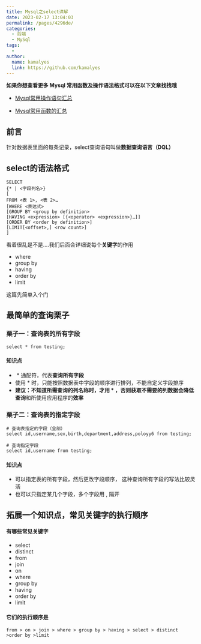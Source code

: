 ```yaml
---
title: Mysql之select详解
date: 2023-02-17 13:04:03
permalink: /pages/4296de/
categories:
  - 后端
  - MySql
tags:
  - 
author: 
  name: kamalyes
  link: https://github.com/kamalyes
---
```

**如果你想查看更多 Mysql 常用函数及操作语法格式可以在以下文章找找哦**

- [Mysql常用操作语句汇总](./59.Mysql常用操作语句汇总.md)

- [Mysql常用函数的汇总](./01.Mysql常用函数汇总.md)

**前言**
------

针对数据表里面的每条记录，select查询语句叫做**数据查询语言（DQL）**  

select的语法格式
-----------

```
SELECT
{* | <字段列名>}
[
FROM <表 1>, <表 2>…
[WHERE <表达式>
[GROUP BY <group by definition>
[HAVING <expression> [{<operator> <expression>}…]]
[ORDER BY <order by definition>]
[LIMIT[<offset>,] <row count>]
]
```

看着很乱是不是....我们后面会详细说每个**关键字**的作用

*   where
*   group by
*   having
*   order by
*   limit

这篇先简单入个门

最简单的查询栗子
--------

### 栗子一：查询表的所有字段

```
select * from testing;
```

#### 知识点

*    * 通配符，代表**查询所有字段**
*   使用 * 时，只能按照数据表中字段的顺序进行排列，不能自定义字段排序
*   **建议：**不知道所需查询的列名称时，才用 * ，否则获取不需要的列数据会**降低查询**和所使用应用程序的**效率**

### 栗子二：查询表的指定字段

```
# 查询表指定的字段（全部）
select id,username,sex,birth,department,address,poloyy6 from testing;
```

```
# 查询指定字段
select id,username from testing;
```

#### 知识点

*   可以指定表的所有字段，然后更改字段顺序， 这种查询所有字段的写法比较灵活
*   也可以只指定某几个字段，多个字段用 , 隔开

拓展一个知识点，常见关键字的执行顺序
------------------

#### 有哪些常见关键字

*   select
*   distinct
*   from
*   join
*   on
*   where
*   group by
*   having
*   order by
*   limit

#### 它们的执行顺序是
```
from > on > join > where > group by > having > select > distinct >order by >limit
```
